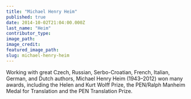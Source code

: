 ```yaml
---
title: "Michael Henry Heim"
published: true
date: 2014-10-02T21:04:00.000Z
last_name: "Heim"
contributor_type:
image_path:
image_credit:
featured_image_path:
slug: michael-henry-heim
---
```


Working with great Czech, Russian, Serbo-Croatian, French, Italian, German, and Dutch authors, Michael Henry Heim (1943–2012) won many awards, including the Helen and Kurt Wolff Prize, the PEN/Ralph Manheim Medal for Translation and the PEN Translation Prize.

